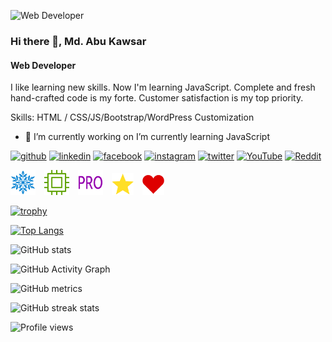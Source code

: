 ![Web Developer](https://scontent.fcla4-1.fna.fbcdn.net/v/t39.30808-6/391708041_3646505072293446_2434601610036575932_n.jpg?_nc_cat=101&ccb=1-7&_nc_sid=5f2048&_nc_eui2=AeEjy-7A1d8egrrYz1k3Tf3wTHh9BWBtSpZMeH0FYG1Klvq0CEAwLxwPfejFqZVVaF_-2nUM2vnVkXz7WNL5UA2e&_nc_ohc=ZYyVWLFDNdgAX9WbXr-&_nc_ht=scontent.fcla4-1.fna&cb_e2o_trans=t&oh=00_AfAo9TUq5WtWkgAigATI8OHC8b14b2yp9lljBvsrzXP66A&oe=653A184B)
### Hi there 👋, Md. Abu Kawsar
#### Web Developer


I like learning new skills. Now I'm learning JavaScript. Complete and fresh hand-crafted code is my forte. Customer satisfaction is my top priority.

Skills: HTML / CSS/JS/Bootstrap/WordPress Customization

- 🔭 I’m currently working on I’m currently learning JavaScript 


[<img src='https://cdn.jsdelivr.net/npm/simple-icons@3.0.1/icons/github.svg' alt='github' height='40'>](https://github.com/abukawser3420)  [<img src='https://cdn.jsdelivr.net/npm/simple-icons@3.0.1/icons/linkedin.svg' alt='linkedin' height='40'>](https://www.linkedin.com/in/md-abu-kawsar-410279159/)  [<img src='https://cdn.jsdelivr.net/npm/simple-icons@3.0.1/icons/facebook.svg' alt='facebook' height='40'>](https://www.facebook.com/abu.kawsar.18488)  [<img src='https://cdn.jsdelivr.net/npm/simple-icons@3.0.1/icons/instagram.svg' alt='instagram' height='40'>](https://www.instagram.com/abukawser3420/)  [<img src='https://cdn.jsdelivr.net/npm/simple-icons@3.0.1/icons/twitter.svg' alt='twitter' height='40'>](https://twitter.com/abukawser3420)  [<img src='https://cdn.jsdelivr.net/npm/simple-icons@3.0.1/icons/youtube.svg' alt='YouTube' height='40'>](https://www.youtube.com/channel/@md.abukawsar3896)  [<img src='https://cdn.jsdelivr.net/npm/simple-icons@3.0.1/icons/reddit.svg' alt='Reddit' height='40'>](https://www.reddit.com/user/abuwawsar390)  

<a href='https://archiveprogram.github.com/'><img src='https://raw.githubusercontent.com/acervenky/animated-github-badges/master/assets/acbadge.gif' width='40' height='40'></a> <a href='https://docs.github.com/en/developers'><img src='https://raw.githubusercontent.com/acervenky/animated-github-badges/master/assets/devbadge.gif' width='40' height='40'></a> <a href='https://github.com/pricing'><img src='https://raw.githubusercontent.com/acervenky/animated-github-badges/master/assets/pro.gif' width='40' height='40'></a> <a href='https://stars.github.com/'><img src='https://raw.githubusercontent.com/acervenky/animated-github-badges/master/assets/starbadge.gif' width='35' height='35'></a> <a href='https://docs.github.com/en/github/supporting-the-open-source-community-with-github-sponsors'><img src='https://raw.githubusercontent.com/acervenky/animated-github-badges/master/assets/sponsorbadge.gif' width='35' height='35'></a> 

[![trophy](https://github-profile-trophy.vercel.app/?username=abukawser3420)](https://github.com/ryo-ma/github-profile-trophy)

[![Top Langs](https://github-readme-stats.vercel.app/api/top-langs/?username=abukawser3420)](https://github.com/anuraghazra/github-readme-stats)

![GitHub stats](https://github-readme-stats.vercel.app/api?username=abukawser3420&show_icons=true&count_private=true)  

![GitHub Activity Graph](https://activity-graph.herokuapp.com/graph?username=abukawser3420)  

![GitHub metrics](https://metrics.lecoq.io/abukawser3420)  

![GitHub streak stats](https://streak-stats.demolab.com/?user=abukawser3420)  

![Profile views](https://gpvc.arturio.dev/abukawser3420)  
